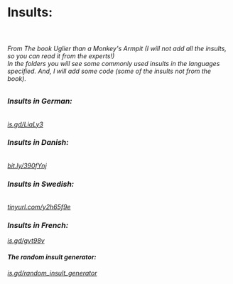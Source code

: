 
<link rel="shortcut icon" href="/favicon.ico" type="image/x-icon">
<h1>Insults:</h1><br>
<h6> From The book <i>Uglier than a Monkey's Armpit<i> (I will not add all the insults, so you can read it from the experts!)<br>
In the folders you will see some commonly used insults in the languages specified. And, I will add some code (some of the insults not from the book).</h6>
<h3> Insults in German:</h3><br>
<a href="https://is.gd/LiaLy3" target="_blank">is.gd/LiaLy3</a>
<h3> Insults in Danish:</h3><br>
<a href="https://bit.ly/390fYnj" target="_blank">bit.ly/390fYnj</a>
<h3> Insults in Swedish:</h3><br>
<a href="https://tinyurl.com/y2h65f9e" target="_blank">tinyurl.com/y2h65f9e</a>
<h3>Insults in French:</h3>
<a href="https://is.gd/gvt98v">is.gd/gvt98v</a>
<h4>The random insult generator:</h4>
<a href="https://is.gd/random_insult_generator" target='_blank'>is.gd/random_insult_generator</a>
